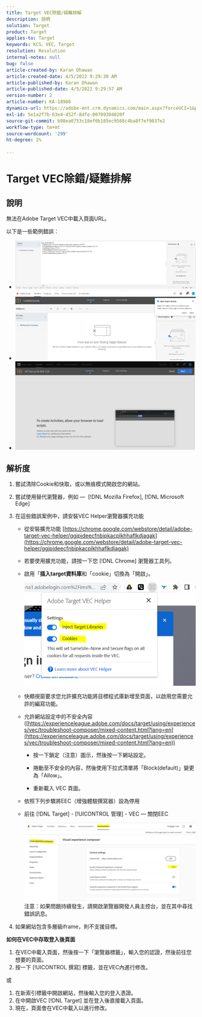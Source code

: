 ```yaml
---
title: Target VEC除錯/疑難排解
description: 說明
solution: Target
product: Target
applies-to: Target
keywords: KCS、VEC、Target
resolution: Resolution
internal-notes: null
bug: false
article-created-by: Karan Dhawan
article-created-date: 4/5/2022 9:29:30 AM
article-published-by: Karan Dhawan
article-published-date: 4/5/2022 9:29:57 AM
version-number: 2
article-number: KA-18986
dynamics-url: https://adobe-ent.crm.dynamics.com/main.aspx?forceUCI=1&pagetype=entityrecord&etn=knowledgearticle&id=ec1691de-c2b4-ec11-983f-000d3a5d0d73
exl-id: 5e1a2f7b-63e4-452f-8dfe-00709304020f
source-git-commit: b98ea0753c18ef0b185ec9568c4ba8f7ef9037e2
workflow-type: tm+mt
source-wordcount: '299'
ht-degree: 2%

---
```


# Target VEC除錯/疑難排解

## 說明

無法在Adobe Target VEC中載入頁面URL。

以下是一些範例錯誤：

- ![](assets/___f81691de-c2b4-ec11-983f-000d3a5d0d73___.png)
- ![](assets/___071791de-c2b4-ec11-983f-000d3a5d0d73___.png)
- ![](assets/___0a1791de-c2b4-ec11-983f-000d3a5d0d73___.png)

## 解析度

1. 嘗試清除Cookie和快取，或以無痕模式開啟您的網站。 

1. 嘗試使用替代瀏覽器，例如 —  [!DNL Mozilla Firefox], [!DNL Microsoft Edge]

1. 在這些錯誤案例中，請安裝VEC Helper瀏覽器擴充功能

   - 從安裝擴充功能 [https://chrome.google.com/webstore/detail/adobe-target-vec-helper/ggjpideecfnbipkacplkhhaflkdjagak](https://chrome.google.com/webstore/detail/adobe-target-vec-helper/ggjpideecfnbipkacplkhhaflkdjagak)

   - 若要使用擴充功能，請按一下您 [!DNL Chrome] 瀏覽器工具列。 

   - 啟用「**插入target資料庫**&#x200B;和「cookie」切換為「開啟」。

      ![](assets/92bf52bf-21ab-ec11-983f-000d3a349523.png)

   - 快顯視窗要求您允許擴充功能將目標程式庫新增至頁面，以啟用您需要允許的編寫功能。

   - 允許網站設定中的不安全內容([https://experienceleague.adobe.com/docs/target/using/experiences/vec/troubleshoot-composer/mixed-content.html?lang=en](https://experienceleague.adobe.com/docs/target/using/experiences/vec/troubleshoot-composer/mixed-content.html?lang=en))

      - 按一下鎖定（注意）圖示，然後按一下網站設定。

      - 捲動至不安全的內容，然後使用下拉式清單將「Block(default)」變更為「Allow」。

      - 重新載入 VEC 頁面。
   - 依照下列步驟將EEC（增強體驗撰寫器）設為停用

   - 前往 [!DNL Target] - [!UICONTROL 管理] - VEC — 關閉EEC

      ![](assets/90fdfd56-26ab-ec11-983f-000d3a349523.png)
   注意：如果問題持續發生，請開啟瀏覽器開發人員主控台，並在其中尋找錯誤訊息。

1. 如果網站包含多層級iframe，則不支援目標。 

**如何在VEC中存取登入後頁面**

1. 在VEC中載入頁面，然後按一下「瀏覽器標籤」，輸入您的認證，然後前往您想要的頁面。 
1. 按一下 [!UICONTROL 撰寫] 標籤，並在VEC內進行修改。 

或

1. 在新索引標籤中開啟網站，然後輸入您的登入憑證。
1. 在中開啟VEC [!DNL Target] 並在登入後直接載入頁面。 
1. 現在，頁面會在VEC中載入以進行修改。
